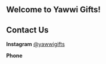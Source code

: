 ## Welcome to Yawwi Gifts!

## Contact Us

**Instagram** [@yawwigifts](https://www.instagram.com/yawwigifts/)

**Phone** 
